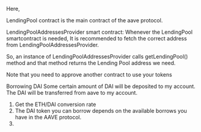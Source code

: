 Here,

LendingPool contract is the main contract of the aave protocol.

LendingPoolAddressesProvider smart contract:
Whenever the LendingPool smartcontract is needed, It is recommended to fetch the correct address from LendingPoolAddressesProvider.

So, an instance of LendingPoolAddressesProvider calls getLendingPool() method and that method returns the Lending Pool address we need.

Note that you need to approve another contract to use your tokens


Borrowing DAI
Some certain amount of DAI will be deposited to my account.
The DAI will be transferred from aave to my account.
1. Get the ETH/DAI conversion rate
2. The DAI token you can borrow depends on the available borrows you have in the AAVE protocol.
3. 
